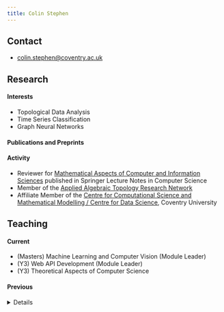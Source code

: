 ```yaml
---
title: Colin Stephen
---
```


## Contact

- [colin.stephen@coventry.ac.uk](mailto:colin.stephen@coventry.ac.uk)

## Research

#### Interests

- Topological Data Analysis
- Time Series Classification
- Graph Neural Networks

#### Publications and Preprints

<script src="https://bibbase.org/show?bib=https://raw.githubusercontent.com/colinstephen/colinstephen.github.io/master/publications.bib&jsonp=1&theme=mila&hidemenu=true"></script>

#### Activity

- Reviewer for [Mathematical Aspects of Computer and Information Sciences](http://macis2019.gtu.edu.tr/) published in Springer Lecture Notes in Computer Science
- Member of the [Applied Algebraic Topology Research Network](https://topology.ima.umn.edu/)
- Affiliate Member of the [Centre for Computational Science and Mathematical Modelling / Centre for Data Science](https://www.coventry.ac.uk/research/areas-of-research/centre-for-data-science/), Coventry University

## Teaching

#### Current

- (Masters) Machine Learning and Computer Vision (Module Leader)
- (Y3) Web API Development (Module Leader)
- (Y3) Theoretical Aspects of Computer Science


#### Previous

<details>

<h5>Coventry University 2013-Present</h5>

<ul>
  <li> MSc Machine Learning </li>
  <li> MSc Internet Systems Development </li>
  <li> Y3 Open Source Development </li>
  <li> Y2 Operating Systems, Security and Networks </li>
  <li> Y2 Software Engineering </li>
  <li> Y2 Data and Information Retrieval </li>
  <li> Y2 Programming, Algorithms, and Data Structures </li>
  <li> Y2 Developing the Modern Web </li>
  <li> Y1 Computer Architecture and Networks </li>
  <li> Y1 Current Technologies </li>
  <li> Y1 Logic and Sets </li>
  <li> Y1 Introduction to Computing </li>
</ul>

<h5>London School of Economics 2003-2006</h5>

<ul>
<li> MSc/Y3/Y2 Set Theory and Further Logic </li>
<li> Y1 Logic </li>
</ul>

</details>
